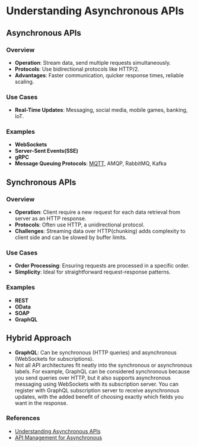# Understanding Asynchronous APIs

## **Asynchronous APIs**

### **Overview**
- **Operation**: Stream data, send multiple requests simultaneously.
- **Protocols**: Use bidirectional protocols like HTTP/2.
- **Advantages**: Faster communication, quicker response times, reliable scaling.

### **Use Cases**
- **Real-Time Updates**: Messaging, social media, mobile games, banking, IoT.

### **Examples**
- **WebSockets**
- **Server-Sent Events(SSE)**
- **gRPC**
- **Message Queuing Protocols**: [MQTT](https://www.hivemq.com/mqtt), AMQP, RabbitMQ, Kafka

## **Synchronous APIs**

### **Overview**
- **Operation**: Client require a new request for each data retrieval from server as an HTTP response.
- **Protocols**: Often use HTTP, a unidirectional protocol.
- **Challenges**: Streaming data over HTTP(chunking) adds complexity to client side and can be slowed by buffer limits.

### **Use Cases**
- **Order Processing**: Ensuring requests are processed in a specific order.
- **Simplicity**: Ideal for straightforward request-response patterns.

### **Examples**
- **REST**
- **OData**
- **SOAP**
- **GraphQL**

## **Hybrid Approach**
- **GraphQL**: Can be synchronous (HTTP queries) and asynchronous (WebSockets for subscriptions).
- Not all API architectures fit neatly into the synchronous or asynchronous labels. For example, GraphQL can be considered synchronous because you send queries over HTTP, but it also supports asynchronous messaging using WebSockets with its subscription server. You can register with GraphQL subscription server to receive asynchronous updates, with the added benefit of choosing exactly which fields you want in the response.

### **References**
- [Understanding Asynchronous APIs](https://blog.postman.com/understanding-asynchronous-apis/)
- [API Management for Asynchronous](https://apidog.com/blog/api-management-for-asynchronous/)

